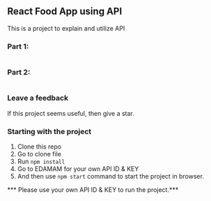## React Food App using API

This is a project to explain and utilize API  


### Part 1:      
<img src=""  >   


### Part 2:   
<img src=""  >   


### Leave a feedback
If this project seems useful, then give a star.


### Starting with the project   
1. Clone this repo  
2. Go to clone file
3. Run `npm install`   
4. Go to EDAMAM for your own API ID & KEY
4. And then use `npm start`  command to start the project in browser. 


*** Please use your own API ID & KEY to run the project.***

